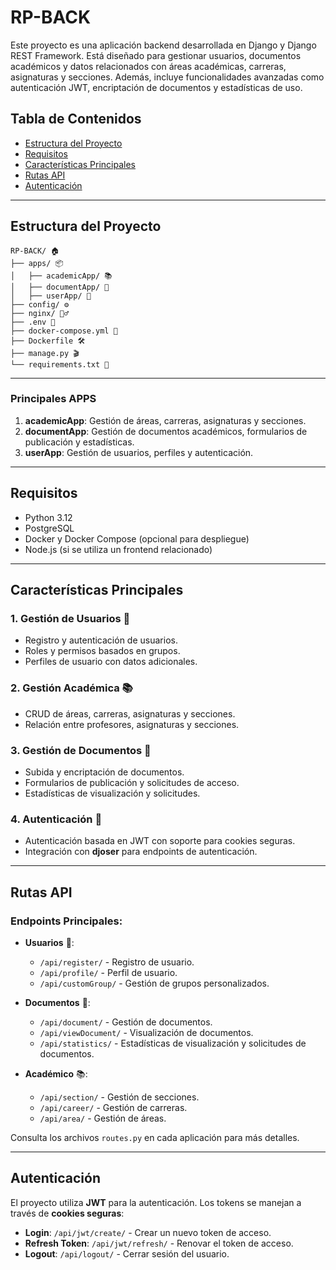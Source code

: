 # RP-BACK

Este proyecto es una aplicación backend desarrollada en Django y Django REST Framework. Está diseñado para gestionar usuarios, documentos académicos y datos relacionados con áreas académicas, carreras, asignaturas y secciones. Además, incluye funcionalidades avanzadas como autenticación JWT, encriptación de documentos y estadísticas de uso.

## Tabla de Contenidos

- [Estructura del Proyecto](#estructura-del-proyecto)
- [Requisitos](#requisitos)
- [Características Principales](#características-principales)
- [Rutas API](#rutas-api)
- [Autenticación](#autenticación)

---

## Estructura del Proyecto

```plaintext
RP-BACK/ 🏠
├── apps/ 📦
│   ├── academicApp/ 📚
│   ├── documentApp/ 📑
│   ├── userApp/ 👤
├── config/ ⚙️
├── nginx/ 🦸‍♂️
├── .env 🔑
├── docker-compose.yml 🐳
├── Dockerfile 🛠️
├── manage.py 🎬
└── requirements.txt 📜
```

---

### Principales APPS

1. **academicApp**: Gestión de áreas, carreras, asignaturas y secciones.
2. **documentApp**: Gestión de documentos académicos, formularios de publicación y estadísticas.
3. **userApp**: Gestión de usuarios, perfiles y autenticación.

---

## Requisitos

- Python 3.12
- PostgreSQL
- Docker y Docker Compose (opcional para despliegue)
- Node.js (si se utiliza un frontend relacionado)
  
---

## Características Principales 

### 1. **Gestión de Usuarios** 👤
- Registro y autenticación de usuarios.
- Roles y permisos basados en grupos.
- Perfiles de usuario con datos adicionales.

### 2. **Gestión Académica** 📚
- CRUD de áreas, carreras, asignaturas y secciones.
- Relación entre profesores, asignaturas y secciones.

### 3. **Gestión de Documentos** 📑
- Subida y encriptación de documentos.
- Formularios de publicación y solicitudes de acceso.
- Estadísticas de visualización y solicitudes.

### 4. **Autenticación** 🔐
- Autenticación basada en JWT con soporte para cookies seguras.
- Integración con **djoser** para endpoints de autenticación.

---

## Rutas API

### Endpoints Principales:
- **Usuarios** 👤:
  - `/api/register/` - Registro de usuario.
  - `/api/profile/` - Perfil de usuario.
  - `/api/customGroup/` - Gestión de grupos personalizados.

- **Documentos** 📑:
  - `/api/document/` - Gestión de documentos.
  - `/api/viewDocument/` - Visualización de documentos.
  - `/api/statistics/` - Estadísticas de visualización y solicitudes de documentos.

- **Académico** 📚:
  - `/api/section/` - Gestión de secciones.
  - `/api/career/` - Gestión de carreras.
  - `/api/area/` - Gestión de áreas.

Consulta los archivos `routes.py` en cada aplicación para más detalles.

---

## Autenticación

El proyecto utiliza **JWT** para la autenticación. Los tokens se manejan a través de **cookies seguras**:

- **Login**: `/api/jwt/create/` - Crear un nuevo token de acceso.
- **Refresh Token**: `/api/jwt/refresh/` - Renovar el token de acceso.
- **Logout**: `/api/logout/` - Cerrar sesión del usuario.
